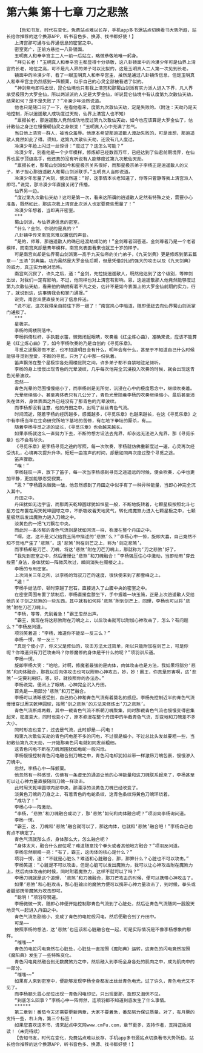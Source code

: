 # 第六集 第十七章 刀之悲煞
        【告知书友，时代在变化，免费站点难以长存，手机app多书源站点切换看书大势所趋，站长给你推荐的这个换源APP，听书音色多、换源、找书都好使！】
       上清宫那可通与仙界通信息的密室之中。
       密室宽广，正前方悬挂一八卦镜面。
       玉明真人和奉辛宫主二人一前一后站立，略微恭敬地唯一躬身。
       “拜见长老！”玉明真人和奉辛宫主都显得十分恭敬，这八卦镜面中的冷漠少年可是仙界上清宫的长老，地位之高，可不是凡人界的弟子可以比拟的，这是玉明真人二人第一次见到长老。
       镜面中的冷漠少年，看了一眼玉明真人和奉辛宫主，虽然是通过八卦镜传信息，但是玉明真人和奉辛宫主仍然感到一阵颤栗，似乎自己的心灵全部被看透了似的。
       “神剑紫电即将出世，昆仑仙境也只有我上清宫和那蜀山剑派有实力派人进入下界，凡人界承受极限为大罗金仙，所以两派派的人定是大罗金仙，听说昆仑仙境中有认度第九次散仙天劫，结果如何？是不是失败了？”冷漠少年淡然说道。
       他也只是随口问了一下，在看他看来，度第九次散仙天劫，定是失败的。（附注：天劫乃是天地控制，所以逍遥散人成功度过天劫，仙界上清宫人也不知）
       “禀报长老，那逍遥散人竟然成功地度过第九次散仙天劫，如今也应该算是大罗金仙了，估计散仙之身正在慢慢朝仙灵之身蜕变！”玉明真人心中充满了怨气。
       当日他上清宫一群人，被当众羞辱。他原本希望那逍遥散人渡劫失败的，可是谁想，那逍遥散人竟然如此了得。须知，这第九次散仙天劫，还没有几人度过。
       冷漠少年脸上闪过一丝惊讶：“度过了？这怎么可能？”
       冷漠少年，别看他是一个少年模样，修炼却已经数百万年，已经达到了仙君前期境界，在仙界也属于顶级高手，他还真的没有听说有人能够度过第九次散仙天劫。
       “禀报长老，那蜀山剑派如今和星极宗关系很好，而那星极宗弟子李杨正是逍遥散人的义子，弟子担心那逍遥散人和蜀山剑派联手。”玉明真人当即说道。
       冷漠少年思量了片刻，便淡然道：“好，这事情本长老知道了，你等只管静等我上清宫派人即可。”说完，那冷漠少年直接关闭了传播。
       仙界另一边。
       “度过第九次散仙天劫？这可是第一次，看来这所谓的逍遥散人定然有特殊之处，需要小心准备，既然如此，那这次我上清宫此次派人也定要费些思量了！”
       冷漠少年想着，当即离开密室。
       ***
       蜀山剑派，与仙界通信息的密室。
       “什么？金剑，你说的是真的？”
       八卦镜中传来南宫岚难以置信的声音。
       “是的，师尊，那逍遥散人的确已经渡劫成功的！”金剑尊者回答道。金剑尊者乃是一个老者模样，而南宫岚却是青年模样，南宫岚表面看来也就三十岁的样子。
       可是南宫岚却是仙界蜀山剑派第一高手九天仙帝的关门弟子，《九天剑典》更是修炼到第五篇章——‘玉清’剑典篇。功力虽然是大罗金仙后期，但是凭借剑仙的强大的攻击以及《九天剑典》的威力，真正实力绝对恐怖。
       南宫岚沉寂了，许久之后，道：“金剑，先拉拢逍遥散人，既然他达到了这个级别，等神剑出世，对我们一定有影响，不过，他同样也对上清宫有影响。恩，这逍遥散那人他竟然能够度过第九次散仙天劫，看来他的确拥有着不凡之处，估计不是如今表面上的大罗金仙前期的实力。行了，就说到这，这事情我会和掌门通报。”
       说完，南宫岚便直接关闭了信息传送。
       “说不定，这次我得亲自前往下界一趟了！”南宫岚心中暗道，随即便赶去向仙界蜀山剑派掌门通报了。
       ***
       星极宗。
       李杨的阁楼院落中。
       李杨斜倚栏杆，手执碧水笛，微微闭起眼睛，吹奏着《红尘炼心曲》，准确来说，应该不能算是《红尘炼心曲》了，如今李杨吹奏的乃是自创的《寻觅乐章》。
       寻觅之途飘渺而不定，也不知道明日会有什么，明年会有什么，甚至于不知道自己什么时候能够寻觅到至爱，不断的寻觅，只为了心中那一份执着。
       笛声飘荡在整个星极宗各处阁楼庭院之间，许多弟子都不自禁地驻足倾听。
       李杨的身上慢慢出现青色的光晕波纹，几乎每次他完全沉浸投入吹奏的时候，就会出现这青色光晕波纹。
       忽然——
       青色光晕的范围慢慢缩小了，而李杨则是无所觉，沉浸在心中的极度思念中，继续吹奏着。
       光晕继续缩小，甚至离体表只有几公分了，青色光晕随着李杨的吹奏继续缩小，最后甚至消失在体外，身体表面之外已经没有了那青色的光晕波纹。
       而李杨却没有注意，他的丹田之中，出现了丝丝青色气流。
       时间流逝，随着李杨的经历越多，感慨越多，《寻觅乐章》也越来越长，在这《寻觅乐章》之中有李杨当年在生命研究所地下基地的苦修，有在地下拳坛的厮杀，有……
       随着李杨寻觅之途的延长，《寻觅乐章》也会越来越长。
       如果李杨就这么一直努力下去，不断的想方设法去鬼界，却永远无法进入鬼界，那《寻觅乐章》也不会有尽头。
       《寻觅乐章》是李杨寻觅之途的写照，每一次吹奏，李杨就仿佛重新度过一遍，心灵再次经受洗礼，心境再次提升升华。短短一曲笛声的时间，却是如同再次度过整个寻觅之途。
       笛声骤歇。
       “唉！”
       李杨轻叹一声，放下了笛子，每一次当李杨感到寻觅之途遥远的时候，便会吹奏，心中也更加平静，更加能够忍受寂寞。
       “恩？”李杨眉头微微一皱，他忽然感到了丹田之中似乎有了一种异种能量，当即心神完全沉入其中。
       丹田之中。
       丹田犹如无边宇宙，而那周天乾坤圆球犹如恒星一般，不断地旋转着，七颗星极按照北斗七星方位布置在周天乾坤圆球之中，不断吸收着天地灵气，转化成魔煞力进入七颗星极之中，七颗星极然后发出魔煞力进入刀魄之中。
       淡黄色的一把飞刀飘在中央。
       而此时一条浓郁的青色气流则是犹如河流一样，弥漫在整个丹田之中。
       “啊，这，这不是义父给我玉简中描述的‘悲煞’么？”李杨心中一惊，旋即大喜，自己竟然不知不觉地产生了‘悲煞’。这‘悲煞’附在剑芒之上，称为‘剑之悲煞’。
       而李杨却是刀芒、刀魄，将这‘悲煞’附在刀芒刀魄上，那就称为‘刀之悲煞’好了。
       “我先到密室之中，然后慢慢让‘悲煞’和刀魄融合！”李杨强压住心中激动，当即动用‘穿云梭雾’身法，身体犹如一阵微风吹过，瞬间消失在阁楼之上。
       李杨的专用密室。
       上次闭关三年之所，以李杨的驾驭刀芒的速度，很快便来到了那雪峰之上。
       “遁！”
       李杨手结法印，顿时穿越了岩石，直接进入了山腹中央的密室之中。
       在密室周围布置了禁制后，李杨直接盘膝坐下，手中握着一块玉简，正是上次逍遥散人交给他的关于剑之悲煞的一些东西，其中就有如何将‘悲煞’附到剑芒上，同理，李杨也可以将‘悲煞’附在刀芒刀魄上。
       “李杨，等等，先别着急！”霸王忽然出声。
       “霸王，我现在将这悲煞附在刀魄之上，以后攻击就可以附加心神攻击了，怎么？有问题么？”李杨反问道。
       项羽笑着道：“李杨，难道你不能举一反三么？”
       李杨一愣，举一反三？
       “真是个傻小子，你义父是修仙的，攻击方法太过简单，所以只能附加在剑芒上，可是你呢？你难道只有刀芒攻击吗？你修魔修的身体是干什么的呢？”项羽训斥道。
       李杨一愣。
       旋即李杨大笑：“哈哈，对啊，修魔者最强的是肉体，肉体攻击也是方法，我如果将部分‘悲煞’和肉体融合，那我以后肉体攻击也可以附带心神攻击，妙，妙！霸王，你真是厉害啊，这‘悲煞’一定要利用好。恩，好，就按照你的办法办。”
       李杨说完，便闭上了眼睛，心神完全沉入丹田。
       首先是——用部分‘悲煞’和刀芒融合。
       李杨可以清晰感受到，自己的心神和青色气流有着莫名的感应。李杨先控制近半的青色气流慢慢穿过周天乾坤圆球，按照‘剑之悲煞’的方法来修炼出‘刀之悲煞’。
       青色气流断成两截，其中一截青色气流不断朝刀魄聚集，同时那截青色气流也慢慢变得密集起来，密度变大，同时也变小了，原本弥漫在整个丹田中的半截青色气流，却变地和刀魄差不多大小。
       同时形态也变了，过去是气流，此时却是——闪电！
       和第九次散仙天劫的青色闪电差不多的闪电，不过很是细小，不过总比头发丝要粗一些，当初散仙第九次天劫，一开始那青色闪电就如同发丝粗细。
       这青色闪电不断在刀魄周围犹如电蛇一般闪烁。
       李杨慢慢控制青色闪电融合到刀魄之中，青色闪电却犹如丝带一样激昂刀魄包裹，慢慢渗入刀魄中。
       忽然，李杨心中一阵颤栗。
       他忽然有一种感觉，仿佛有一条虚无的通道让他的心神能量和这刀魄联系起来了，李杨甚至可以让心神力量直接随同刀魄一样攻击。
       此时周天乾坤圆球内部中央，那漂浮的淡黄色刀魄已经改变了。
       淡黄色刀魄的刀身之上，有着青色的电蛇条纹，这青色条纹将黄色刀魄环绕着。
       “成功了！”
       李杨心中一阵激动。
       “李杨，‘悲煞’和刀魄融合成功了，那‘悲煞’如何和肉体融合呢？”项羽向李杨询问道。
       李杨一愣。
       “霸王，这，刀魄和‘悲煞’融合就可以了，那这肉体，也就和‘悲煞’融合吧！”李杨自己也有点不确定了。
       青色气流就那么点，身体那么大，怎么融合呢？
       “身体太大，融合什么部位呢？难道随意找个拳头或者其他地方融合？”项羽反问道。
       李杨忽然眼睛一亮：“有了，霸王，这肉体的核心是什么？”
       项羽一愣，道：“不就是心脏么？难道和心脏融合，那，那算什么？心脏也不可以攻击。”
       李杨笑道：“心脏是不可以攻击，但是心脏可以发出魔煞力，我可以让心神攻击附在魔煞力上，然后肉体攻击的时候，同时附着魔煞力，这样不就可以了吗？”
       李杨刀魄就是这个道理，‘悲煞’和刀魄融合，那刀芒攻击的时候，便可以携带心神攻击了。
       如果‘悲煞’和心脏攻击，那心脏输出的魔煞力便可以携带心神力量攻击了，到时候，拳头或者腿部携带魔煞力攻击即可。
       “聪明！”项羽夸赞道。
       李杨微微一笑，随即心神便开始控制那青色气流到了心脏处，然后让青色气流随同一股股天地灵气一起进入丹田之中。
       青色气流急剧缩小，变成了青色的电蛇般闪电，然后便融合到了丹田中。
       可是——
       按照李杨的想法，这‘悲煞’也应该和心脏融合在一起，可是实际情况是不像李杨想象的那样。
       “嗤嗤~~”
       青色的电蛇闪电竟然在心脏处，心脏处一直按照《魔阳典》运转，这青色的闪电竟然按照《魔阳典》发生了一些特殊变化。
       青色闪电竟然融合到无数魔煞力之中，然后融入到李杨全身各处的肌肉之中，成为肌肉中的一部分。
       “嗤嗤~~”
       如果有人来到密室中，便能够发现李杨全身都发出丝丝青色电光，过了许久，青色电光又不见了。
       而李杨额头眉心部位出现一青色闪电印记，只出现霎那，旋即又潜伏不见。
       “到底怎么回事？”李杨心中一阵愕然，连项羽都不知道到底发生了什么事情。
       ******
       第三章到！番茄今天还需要更新两章，大家不要着急，番茄努力保证质量。对了，有月票的支持一些，右上角，第三个标签！
       如果您喜欢这本书，请来起点中文网www.cmFu.com，章节更多，支持作者，支持正版阅读！（未完待续）
       【告知书友，时代在变化，免费站点难以长存，手机app多书源站点切换看书大势所趋，站长给你推荐的这个换源APP，听书音色多、换源、找书都好使！】